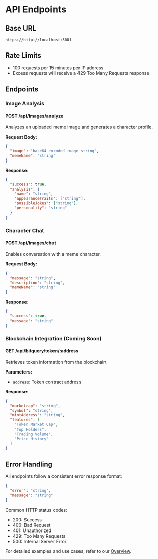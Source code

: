 # API Endpoints

## Base URL

```
https://http://localhost:3001
```


## Rate Limits

- 100 requests per 15 minutes per IP address
- Excess requests will receive a 429 Too Many Requests response

## Endpoints

### Image Analysis

#### POST /api/images/analyze

Analyzes an uploaded meme image and generates a character profile.

**Request Body:**
```json
{
  "image": "base64_encoded_image_string",
  "memeName": "string"
}
```

**Response:**
```json
{
  "success": true,
  "analysis": {
    "name": "string",
    "appearanceTraits": ["string"],
    "possibleJokes": ["string"],
    "personality": "string"
  }
}
```

### Character Chat

#### POST /api/images/chat

Enables conversation with a meme character.

**Request Body:**
```json
{
  "message": "string",
  "description": "string",
  "memeName": "string"
}
```

**Response:**
```json
{
  "success": true,
  "message": "string"
}
```

### Blockchain Integration (Coming Soon)

#### GET /api/bitquery/token/:address

Retrieves token information from the blockchain.

**Parameters:**
- `address`: Token contract address

**Response:**
```json
{
  "marketcap": "string",
  "symbol": "string",
  "mintAddress": "string",
  "features": [
    "Token Market Cap",
    "Top Holders",
    "Trading Volume",
    "Price History"
  ]
}
```

## Error Handling

All endpoints follow a consistent error response format:

```json
{
  "error": "string",
  "message": "string"
}
```

Common HTTP status codes:
- 200: Success
- 400: Bad Request
- 401: Unauthorized
- 429: Too Many Requests
- 500: Internal Server Error

For detailed examples and use cases, refer to our [Overview](./overview.md). 
